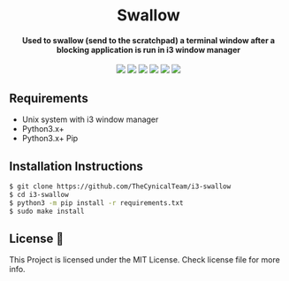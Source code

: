 <h1 align="center">
  Swallow
</h1>
<h4 align="center">Used to swallow (send to the scratchpad) a terminal window after a blocking application is run in i3 window manager</h4>

<p align="center">
  <img src="https://img.shields.io/badge/Maintained%3F-Yes-green?style=for-the-badge">
  <img src="https://img.shields.io/github/license/TheCynicalTeam/i3-swallow?style=for-the-badge">
  <img src="https://img.shields.io/github/issues/TheCynicalTeam/i3-swallow?color=violet&style=for-the-badge">
  <img src="https://img.shields.io/github/stars/TheCynicalTeam/i3-swallow?style=for-the-badge">
  <img src="https://img.shields.io/github/forks/TheCynicalTeam/i3-swallow?color=teal&style=for-the-badge">
  <img src="https://github.com/Uniminin/Swallow/blob/master/Swallow.gif">
</p>

## Requirements
* Unix system with i3 window manager
* Python3.x+
* Python3.x+ Pip

## Installation Instructions
```bash
$ git clone https://github.com/TheCynicalTeam/i3-swallow
$ cd i3-swallow
$ python3 -m pip install -r requirements.txt
$ sudo make install
```

## License :scroll:
This Project is licensed under the MIT License. Check license file for more info.
